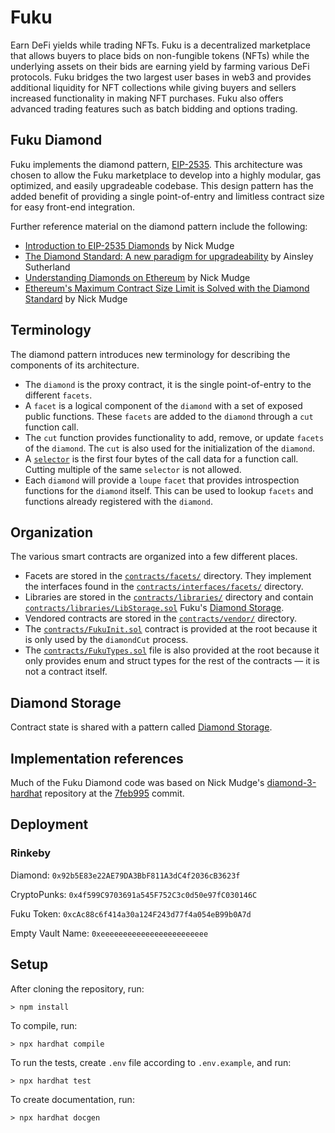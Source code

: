 # Fuku

Earn DeFi yields while trading NFTs. Fuku is a decentralized marketplace that allows buyers to place bids on non-fungible tokens (NFTs) while the underlying assets on their bids are earning yield by farming various DeFi protocols. Fuku bridges the two largest user bases in web3 and provides additional liquidity for NFT collections while giving buyers and sellers increased functionality in making NFT purchases. Fuku also offers advanced trading features such as batch bidding and options trading.

## Fuku Diamond

Fuku implements the diamond pattern, [EIP-2535](https://eips.ethereum.org/EIPS/eip-2535). This architecture was chosen to allow the Fuku marketplace to develop into a highly modular, gas optimized, and easily upgradeable codebase. This design pattern has the added benefit of providing a single point-of-entry and limitless contract size for easy front-end integration.

Further reference material on the diamond pattern include the following:

- [Introduction to EIP-2535 Diamonds](https://eip2535diamonds.substack.com/p/introduction-to-the-diamond-standard) by Nick Mudge
- [The Diamond Standard: A new paradigm for upgradeability](https://medium.com/derivadex/the-diamond-standard-a-new-paradigm-for-upgradeability-569121a08954) by Ainsley Sutherland
- [Understanding Diamonds on Ethereum](https://dev.to/mudgen/understanding-diamonds-on-ethereum-1fb) by Nick Mudge
- [Ethereum's Maximum Contract Size Limit is Solved with the Diamond Standard](https://dev.to/mudgen/ethereum-s-maximum-contract-size-limit-is-solved-with-the-diamond-standard-2189) by Nick Mudge

## Terminology

The diamond pattern introduces new terminology for describing the components of its architecture.

- The `diamond` is the proxy contract, it is the single point-of-entry to the different `facets`.
- A `facet` is a logical component of the `diamond` with a set of exposed public functions. These `facets` are added to the `diamond` through a `cut` function call.
- The `cut` function provides functionality to add, remove, or update `facets` of the `diamond`. The `cut` is also used for the initialization of the `diamond`.
- A [`selector`](https://docs.soliditylang.org/en/v0.8.10/abi-spec.html#function-selector) is the first four bytes of the call data for a function call. Cutting multiple of the same `selector` is not allowed.
- Each `diamond` will provide a `loupe` `facet` that provides introspection functions for the `diamond` itself. This can be used to lookup `facets` and functions already registered with the `diamond`.

## Organization

The various smart contracts are organized into a few different places.

- Facets are stored in the [`contracts/facets/`](.contracts/facets/) directory. They implement the interfaces found in the [`contracts/interfaces/facets/`](./contracts/interfaces/facets/) directory.
- Libraries are stored in the [`contracts/libraries/`](./contracts/libraries/) directory and contain [`contracts/libraries/LibStorage.sol`](./contracts/libraries/LibStorage.sol) Fuku's [Diamond Storage](#diamond-storage).
- Vendored contracts are stored in the [`contracts/vendor/`](./contracts/vendor/) directory.
- The [`contracts/FukuInit.sol`](./contracts/FukuInit.sol) contract is provided at the root because it is only used by the `diamondCut` process.
- The [`contracts/FukuTypes.sol`](./contracts/FukuTypes.sol) file is also provided at the root because it only provides enum and struct types for the rest of the contracts — it is not a contract itself.

## Diamond Storage

Contract state is shared with a pattern called [Diamond Storage](https://dev.to/mudgen/how-diamond-storage-works-90e).

## Implementation references

Much of the Fuku Diamond code was based on Nick Mudge's [diamond-3-hardhat](https://github.com/mudgen/diamond-3-hardhat) repository at the [7feb995](https://github.com/mudgen/diamond-3-hardhat/tree/7feb995) commit.

## Deployment

### Rinkeby

Diamond: `0x92b5E83e22AE79DA3BbF811A3dC4f2036cB3623f`

CryptoPunks: `0x4f599C9703691a545F752C3c0d50e97fC030146C`

Fuku Token: `0xcAc88c6f414a30a124F243d77f4a054eB99b0A7d`

Empty Vault Name: `0xeeeeeeeeeeeeeeeeeeeeeeee`

## Setup

After cloning the repository, run:

`> npm install`

To compile, run:

`> npx hardhat compile`

To run the tests, create `.env` file according to `.env.example`, and run:

`> npx hardhat test`

To create documentation, run:

`> npx hardhat docgen`
